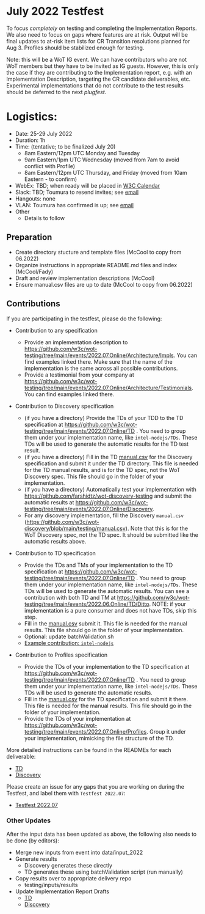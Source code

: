 # July 2022 Testfest
To focus *completely* on testing and completing the Implementation Reports.
We also need to focus on gaps where features are at risk.
Output will be final updates to at-risk item lists for CR Transition resolutions planned for Aug 3.
Profiles should be stabilized enough for testing.

Note: this will be a WoT IG event.  We can have contributors who are not WoT members but they have to be
invited as IG guests.  However, this is only the case if they are contributing to the Implementation report,
e.g. with an Implementation Description, targeting the CR candidate deliverables, etc.  Experimental
implementations that do not contribute to the test results should be deferred to the next *plugfest*.

# Logistics:
* Date: 25-29 July 2022
* Duration: 1h
* Time: (tentative; to be finalized July 20)
   - 8am Eastern/12pm UTC Monday and Tuesday
   - 9am Eastern/1pm UTC Wednesday (moved from 7am to avoid conflict with Profile)
   - 8am Eastern/12pm UTC Thursday, and Friday (moved from 10am Eastern - to confirm)
* WebEx: TBD; when ready will be placed in [W3C Calendar](https://www.w3.org/groups/wg/wot/calendar)
* Slack: TBD; Toumura to resend invites; see [email](https://lists.w3.org/Archives/Member/member-wot-ig/2022May/0009.html)
* Hangouts: none
* VLAN: Toumura has confirmed is up; see [email](https://lists.w3.org/Archives/Member/member-wot-ig/2022May/0009.html)
* Other
   - Details to follow

## Preparation
- Create directory stucture and template files (McCool to copy from 06.2022)
- Organize instructions in appropriate README.md files and index (McCool/Fady)
- Draft and review implementation descriptions (McCool)
- Ensure manual.csv files are up to date (McCool to copy from 06.2022)

## Contributions

If you are participating in the testfest, please do the following:
- Contribution to any specification
  - Provide an implementation description to https://github.com/w3c/wot-testing/tree/main/events/2022.07.Online/Architecture/Impls. You can find examples linked there. Make sure that the name of the implementation is the same across all possible contributions.
  - Provide a testimonial from your company at https://github.com/w3c/wot-testing/tree/main/events/2022.07.Online/Architecture/Testimonials. You can find examples linked there.

- Contribution to Discovery specification
  - (if you have a directory) Provide the TDs of your TDD to the TD specification at https://github.com/w3c/wot-testing/tree/main/events/2022.07.Online/TD . You need to group them under your implementation name, like `intel-nodejs/TDs`. These TDs will be used to generate the automatic results for the TD test result.
  - (if you have a directory) Fill in the TD [manual.csv](https://github.com/w3c/wot-thing-description/blob/main/testing/manual.csv) for the Discovery specification and submit it under the TD directory. This file is needed for the TD manual results, and is for the TD spec, not the WoT Discovery spec. This file should go in the folder of your implementation.
  - (if you have a directory) Automatically test your implementation with https://github.com/farshidtz/wot-discovery-testing and submit the automatic results at https://github.com/w3c/wot-testing/tree/main/events/2022.07.Online/Discovery. 
  - For any discovery implementation, fill the Discovery `manual.csv` (https://github.com/w3c/wot-discovery/blob/main/testing/manual.csv). Note that this is for the WoT Discovery spec, not the TD spec.  It should be submitted like the automatic results above.

- Contribution to TD specification
  - Provide the TDs and TMs of your implementation to the TD specification at https://github.com/w3c/wot-testing/tree/main/events/2022.07.Online/TD . You need to group them under your implementation name, like `intel-nodejs/TDs`. These TDs will be used to generate the automatic results. You can see a contribution with both TD and TM at https://github.com/w3c/wot-testing/tree/main/events/2022.06.Online/TD/Ditto.  NOTE: if your implementation is a pure consumer and does not have TDs, skip this step.
  - Fill in the [manual.csv](https://github.com/w3c/wot-thing-description/blob/main/testing/manual.csv) submit it. This file is needed for the manual results. This file should go in the folder of your implementation.
  - Optional: update batchValidation.sh
  - [Example contribution: `intel-nodejs`](https://github.com/w3c/wot-testing/pull/312)

- Contribution to Profiles specification
  - Provide the TDs of your implementation to the TD specification at https://github.com/w3c/wot-testing/tree/main/events/2022.07.Online/TD . You need to group them under your implementation name, like `intel-nodejs/TDs`. These TDs will be used to generate the automatic results.
  - Fill in the [manual.csv](https://github.com/w3c/wot-testing/blob/main/events/2022.07.Online/TD/manual.csv) for the TD specification and submit it there. This file is needed for the manual results. This file should go in the folder of your implementation.
  - Provide the TDs of your implementation at https://github.com/w3c/wot-testing/tree/main/events/2022.07.Online/Profiles. Group it under your implementation, mimicking the file structure of the TD.

More detailed instructions can be found in the READMEs for each deliverable:
- [TD](TD/README.md)
- [Discovery](Discovery/README.md)

Please create an issue for any gaps that you are working on during the Testfest, and label them with `Testfest 2022.07`:
- [Testfest 2022.07](https://github.com/w3c/wot-testing/labels/Testfest%202022.07)

### Other Updates 
After the input data has been updated as above, the following also needs to be done (by editors):

- Merge new inputs from event into data/input_2022
- Generate results
    - Discovery generates these directly
    - TD generates these using batchValidation script (run manually)
- Copy results over to appropriate delivery repo
    - testing/inputs/results
- Update Implementation Report Drafts
    - [TD](https://github.com/w3c/wot-thing-description/pull/1522)
    - [Discovery](https://github.com/w3c/wot-discovery/pull/331)




